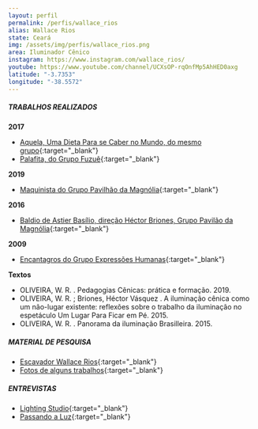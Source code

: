 ```yaml
---
layout: perfil
permalink: /perfis/wallace_rios
alias: Wallace Rios
state: Ceará
img: /assets/img/perfis/wallace_rios.png
area: Iluminador Cênico
instagram: https://www.instagram.com/wallace_rios/
youtube: https://www.youtube.com/channel/UCXsOP-rqOnfMp5AhHED0axg
latitude: "-3.7353"
longitude: "-38.5572"
---
```


##### **TRABALHOS REALIZADOS**

**2017**

- [Aquela, Uma Dieta Para se Caber no Mundo, do mesmo grupo](https://www.youtube.com/watch?v=9FaREGmGjQ8){:target="_blank"}
- [Palafita, do Grupo Fuzuê](https://www.youtube.com/watch?v=GmUqXuXuFsU){:target="_blank"}

**2019**

- [Maquinista do Grupo Pavilhão da Magnólia](https://www.facebook.com/watch/live/?v=189230555279117&ref=watch_permalink){:target="_blank"}

**2016**

- [Baldio de Astier Basílio, direção Héctor Briones, Grupo Pavilão da Magnólia](https://www.youtube.com/watch?v=VM4VgGG7qls){:target="_blank"}

**2009**

- [Encantagros do Grupo Expressões Humanas](https://br.pinterest.com/wallacerios/2009-encantrago-ver-de-rosa-um-ser-t%C3%A3o/){:target="_blank"}

**Textos**

- OLIVEIRA, W. R. . Pedagogias Cênicas: prática e formação. 2019.
- OLIVEIRA, W. R. ; Briones, Héctor Vásquez . A iluminação cênica como um não-lugar existente: reflexões sobre o trabalho da iluminação no espetáculo Um Lugar Para Ficar em Pé. 2015.
- OLIVEIRA, W. R. . Panorama da iluminação Brasilleira. 2015.


##### **MATERIAL DE PESQUISA**

- [Escavador Wallace Rios](https://www.escavador.com/sobre/3871470/wallace-rios-de-oliveira){:target="_blank"}
- [Fotos de alguns trabalhos](https://www.pavilhaodamagnolia.com/festivais-e-premios){:target="_blank"}

##### **ENTREVISTAS**

- [Lighting Studio](https://www.youtube.com/watch?v=WQUmYwuWB0g){:target="_blank"}
- [Passando a Luz](https://www.youtube.com/watch?v=aEtnrtAM6hc){:target="_blank"}
